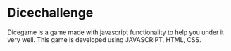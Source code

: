 # Dicechallenge
Dicegame is a game made with javascript functionality to help you under it very well. This game is developed using JAVASCRIPT, HTML, CSS.

